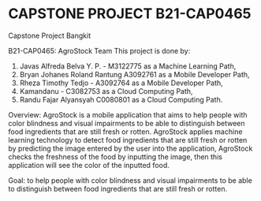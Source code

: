 # CAPSTONE PROJECT B21-CAP0465
Capstone Project Bangkit

B21-CAP0465: AgroStock Team
This project is done by:
1. Javas Alfreda Belva Y. P. - M3122775 as a Machine Learning Path,
2. Bryan Johanes Roland Rantung A3092761 as a Mobile Developer Path,
3. Rheza Timothy Tedjo - A3092764 as a Mobile Developer Path, 
4. Kamandanu - C3082753 as a Cloud Computing Path,
5. Randu Fajar Alyansyah C0080801 as a Cloud Computing Path.

Overview: AgroStock is a mobile application that aims to help people with color blindness and visual impairments to be able to distinguish between food ingredients that are still fresh or rotten. AgroStock applies machine learning technology to detect food ingredients that are still fresh or rotten by predicting the image entered by the user into the application, AgroStock checks the freshness of the food by inputting the image, then this application will see the color of the inputted food.

Goal: to help people with color blindness and visual impairments to be able to distinguish between food ingredients that are still fresh or rotten.

